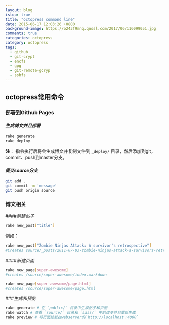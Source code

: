 ```yaml
---
layout: blog
istop: true
title: "octopress commond line"
date: 2015-06-17 12:03:26 +0800
background-image: https://o243f9mnq.qnssl.com/2017/06/116099051.jpg
comments: true
categories: octopress
category: octopress
tags:
  - github
  - git-crypt
  - encfs
  - gpg
  - git-remote-gcryp
  - sshfs
---
```


## octopress常用命令

### 部署到Github Pages

#### *生成博文并且部署*

```bash
rake generate
rake deploy
```
**注**： 指令执行后将会生成博文并复制文件到 `_deploy/` 目录，然后添加到git， commit、push到master分支。

#### *提交source分支*

```bash
git add .
git commit -m 'message'
git push origin source
```

### 博文相关
####*新建帖子*

```bash
rake new_post["title"]
```
例如：
```bash
rake new_post["Zombie Ninjas Attack: A survivor's retrospective"]
#Creates source/_posts/2011-07-03-zombie-ninjas-attack-a-survivors-retrospective.markdown
```
####*新建页面*

```bash
rake new_page[super-awesome]
#creates /source/super-awesome/index.markdown

rake new_page[super-awesome/page.html]
#creates /source/super-awesome/page.html
```
###*生成和预览*

```bash
rake generate # 在 `public/` 目录中生成帖子和页面
rake watch # 查看 `source/` 目录和 `sass/` 中的改变并且重新生成
rake preview # 将页面挂载在webserver的`http://localhost：4000`
```
